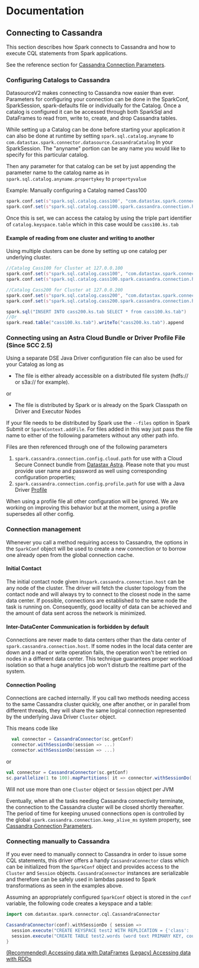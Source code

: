 # Documentation

## Connecting to Cassandra 
This section describes how Spark connects to Cassandra and 
how to execute CQL statements from Spark applications.

See the reference section for [Cassandra Connection Parameters](reference.md#cassandra-connection-parameters).

### Configuring Catalogs to Cassandra

DatasourceV2 makes connecting to Cassandra now easier than ever. Parameters for configuring your connection
can be done in the SparkConf, SparkSession, spark-defaults file or individually for the Catalog.  Once a catalog is configured it can 
be accessed through both SparkSql and DataFrames to read from, write to, create, and drop Cassandra tables.

While setting up a Catalog can be done before starting your application it can also be done at 
runtime by setting  ```spark.sql.catalog.anyname``` to  ```com.datastax.spark.connector.datasource.CassandraCatalog```
In your SparkSession. The "anyname" portion can be any name you would like to specify for this 
particular catalog.

Then any parameter for that catalog can be set by just appending the parameter name to the catalog name as in
```spark.sql.catalog.anyname.propertykey``` to ```propertyvalue```

Example: Manually configuring a Catalog named Cass100

```scala
spark.conf.set(s"spark.sql.catalog.cass100", "com.datastax.spark.connector.datasource.CassandraCatalog")
spark.conf.set(s"spark.sql.catalog.cass100.spark.cassandra.connection.host", "127.0.0.100")
```

Once this is set, we can access the catalog by using the triple part identifier of 
```catalog.keyspace.table``` which in this case would be ```cass100.ks.tab```

#### Example of reading from one cluster and writing to another

Using multiple clusters can be done by setting up one catalog per underlying cluster.

```scala
//Catalog Cass100 for Cluster at 127.0.0.100
spark.conf.set(s"spark.sql.catalog.cass100", "com.datastax.spark.connector.datasource.CassandraCatalog")
spark.conf.set(s"spark.sql.catalog.cass100.spark.cassandra.connection.host", "127.0.0.100")

//Catalog Cass200 for Cluster at 127.0.0.200
spark.conf.set(s"spark.sql.catalog.cass200", "com.datastax.spark.connector.datasource.CassandraCatalog")
spark.conf.set(s"spark.sql.catalog.cass200.spark.cassandra.connection.host", "127.0.0.200")

spark.sql("INSERT INTO cass200.ks.tab SELECT * from cass100.ks.tab")
//Or
spark.read.table("cass100.ks.tab").writeTo("cass200.ks.tab").append
```

### Connecting using an Astra Cloud Bundle or Driver Profile File (Since SCC 2.5)

Using a separate DSE Java Driver configuration file can also be used for your Catalog as long as 

* The file is either already accessible on a distributed file system (hdfs:// or s3a:// for example). 

or

* The file is distributed by Spark or is already on the Spark Classpath on Driver and Executor Nodes

If your file needs to be distributed by Spark use the `--files` option in Spark Submit or `SparkContext.addFile`. For
files added in this way just pass the file name to either of the following parameters without any other path info.

Files are then referenced through one of the following parameters

  1. `spark.cassandra.connection.config.cloud.path` for use with a Cloud Secure Connect bundle from [Datastax Astra]("https://astra.datastax.com/").  Please note that you must provide user name and password as well using corresponding configuration properties;
  2. `spark.cassandra.connection.config.profile.path` for use with a Java Driver [Profile](https://docs.datastax.com/en/developer/java-driver/4.2/manual/core/configuration/) 
  
When using a profile file all other configuration will be ignored. We are working on improving this behavior but at the moment,
using a profile supersedes all other config.

### Connection management

Whenever you call a method requiring access to Cassandra, the options in the `SparkConf` object will be used
to create a new connection or to borrow one already open from the global connection cache. 

#### Initial Contact

The initial contact node given in`spark.cassandra.connection.host` can 
be any node of the cluster. The driver will fetch the cluster topology 
from the contact node and will always try to connect to the closest node
in the same data center. If possible, connections are established to the 
same node the task is running on. Consequently, good locality of data 
can be achieved and the amount of data sent across the network is minimized. 

#### Inter-DataCenter Communication is forbidden by default

Connections are never made to data centers other than the data center 
of `spark.cassandra.connection.host`. If some nodes in the local data 
center are down and a read or write operation fails, the operation won't
be retried on nodes in a different data center. This technique guarantees 
proper workload isolation so that a huge analytics job won't disturb
the realtime part of the system.


#### Connection Pooling
Connections are cached internally. If you call two methods needing 
access to the same Cassandra cluster quickly, one after another, or in 
parallel from different threads, they will share the same logical connection 
represented by the underlying Java Driver `Cluster` object.  

This means code like
```scala
  val connector = CassandraConnector(sc.getConf)
  connector.withSessionDo(session => ...)
  connector.withSessionDo(session => ...)
```
or 
```scala
val connector = CassandraConnector(sc.getConf)
sc.parallelize(1 to 100).mapPartitions( it => connector.withSessionDo( session => ...))
```
Will not use more than one `Cluster` object or `Session` object per JVM

Eventually, when all the tasks needing Cassandra connectivity terminate,
the connection to the Cassandra cluster will be closed shortly thereafter. 
The period of time for keeping unused connections open is controlled by 
the global `spark.cassandra.connection.keep_alive_ms` system property, 
see [Cassandra Connection Parameters](reference.md#cassandra-connection-parameters).

### Connecting manually to Cassandra

If you ever need to manually connect to Cassandra in order to issue some CQL statements, 
this driver offers a handy `CassandraConnector` class which can be initialized 
from the `SparkConf` object and provides access to the `Cluster` and 
`Session` objects. `CassandraConnector` instances are serializable
and therefore can be safely used in lambdas passed to Spark transformations
as seen in the examples above.

Assuming an appropriately configured `SparkConf` object is stored 
in the `conf` variable, the following code creates a keyspace and a table:

```scala
import com.datastax.spark.connector.cql.CassandraConnector

CassandraConnector(conf).withSessionDo { session =>
  session.execute("CREATE KEYSPACE test2 WITH REPLICATION = {'class': 'SimpleStrategy', 'replication_factor': 1 }")
  session.execute("CREATE TABLE test2.words (word text PRIMARY KEY, count int)")
}
```

[(Recommended) Accessing data with DataFrames](14_data_frames.md)
[(Legacy) Accessing data with RDDs](2_loading.md)

